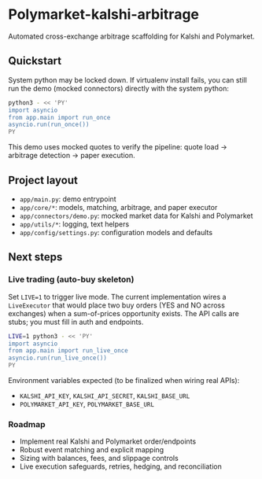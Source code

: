 # Polymarket-kalshi-arbitrage

Automated cross-exchange arbitrage scaffolding for Kalshi and Polymarket.

## Quickstart

System python may be locked down. If virtualenv install fails, you can still run the demo (mocked connectors) directly with the system python:

```bash
python3 - << 'PY'
import asyncio
from app.main import run_once
asyncio.run(run_once())
PY
```

This demo uses mocked quotes to verify the pipeline: quote load -> arbitrage detection -> paper execution.

## Project layout

- `app/main.py`: demo entrypoint
- `app/core/*`: models, matching, arbitrage, and paper executor
- `app/connectors/demo.py`: mocked market data for Kalshi and Polymarket
- `app/utils/*`: logging, text helpers
- `app/config/settings.py`: configuration models and defaults

## Next steps

### Live trading (auto-buy skeleton)

Set `LIVE=1` to trigger live mode. The current implementation wires a `LiveExecutor` that would place two buy orders (YES and NO across exchanges) when a sum-of-prices opportunity exists. The API calls are stubs; you must fill in auth and endpoints.

```bash
LIVE=1 python3 - << 'PY'
import asyncio
from app.main import run_live_once
asyncio.run(run_live_once())
PY
```

Environment variables expected (to be finalized when wiring real APIs):

- `KALSHI_API_KEY`, `KALSHI_API_SECRET`, `KALSHI_BASE_URL`
- `POLYMARKET_API_KEY`, `POLYMARKET_BASE_URL`

### Roadmap

- Implement real Kalshi and Polymarket order/endpoints
- Robust event matching and explicit mapping
- Sizing with balances, fees, and slippage controls
- Live execution safeguards, retries, hedging, and reconciliation
